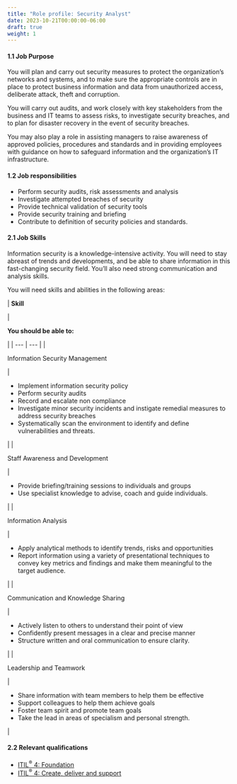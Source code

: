 ```yaml
---
title: "Role profile: Security Analyst"
date: 2023-10-21T00:00:00-06:00
draft: true
weight: 1
---
```


#### 1.1 Job Purpose

You will plan and carry out security measures to protect the organization’s networks and systems, and to make sure the appropriate controls are in place to protect business information and data from unauthorized access, deliberate attack, theft and corruption.

You will carry out audits, and work closely with key stakeholders from the business and IT teams to assess risks, to investigate security breaches, and to plan for disaster recovery in the event of security breaches.

You may also play a role in assisting managers to raise awareness of approved policies, procedures and standards and in providing employees with guidance on how to safeguard information and the organization’s IT infrastructure.

#### 1.2 Job responsibilities

*   Perform security audits, risk assessments and analysis
*   Investigate attempted breaches of security
*   Provide technical validation of security tools
*   Provide security training and briefing
*   Contribute to definition of security policies and standards.

#### 2.1 Job Skills

Information security is a knowledge-intensive activity. You will need to stay abreast of trends and developments, and be able to share information in this fast-changing security field. You’ll also need strong communication and analysis skills.

You will need skills and abilities in the following areas:

| 
**Skill**

 | 

**You should be able to:**

 |
| --- | --- |
| 

Information Security Management

 | 

*   Implement information security policy
*   Perform security audits
*   Record and escalate non compliance
*   Investigate minor security incidents and instigate remedial measures to address security breaches
*   Systematically scan the environment to identify and define vulnerabilities and threats.


 |
| 

Staff Awareness and Development

 | 

*   Provide briefing/training sessions to individuals and groups
*   Use specialist knowledge to advise, coach and guide individuals.


 |
| 

Information Analysis

 | 

*   Apply analytical methods to identify trends, risks and opportunities
*   Report information using a variety of presentational techniques to convey key metrics and findings and make them meaningful to the target audience.


 |
| 

Communication and Knowledge Sharing

 | 

*   Actively listen to others to understand their point of view
*   Confidently present messages in a clear and precise manner
*   Structure written and oral communication to ensure clarity.


 |
| 

Leadership and Teamwork

 | 

*   Share information with team members to help them be effective
*   Support colleagues to help them achieve goals
*   Foster team spirit and promote team goals
*   Take the lead in areas of specialism and personal strength.

 |

#### 2.2 Relevant qualifications

*   [ITIL<sup>®</sup> 4: Foundation](https://www.axelos.com/certifications/itil-service-management/itil-4-foundation)
*   [ITIL<sup>®</sup> 4: Create, deliver and support](https://www.axelos.com/certifications/itil-service-management/managing-professional/create-deliver-and-support)
